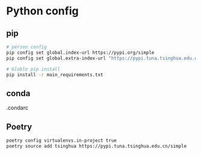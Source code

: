 # Python config

## pip

```sh
# person config
pip config set global.index-url https://pypi.org/simple
pip config set global.extra-index-url "https://pypi.tuna.tsinghua.edu.cn/simple https://mirrors.bfsu.edu.cn/pypi/web/simple https://mirrors.aliyun.com/pypi/simple"

# Globle pip install
pip install -r main_requirements.txt
```

## conda

.condarc

## Poetry

```sh
poetry config virtualenvs.in-project true
poetry source add tsinghua https://pypi.tuna.tsinghua.edu.cn/simple
```

